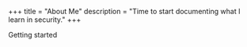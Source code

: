 +++
title = "About Me"
description = "Time to start documenting what I learn in security."
+++

Getting started
